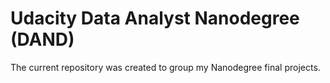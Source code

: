# Udacity Data Analyst Nanodegree (DAND)

The current repository was created to group my Nanodegree final projects.
